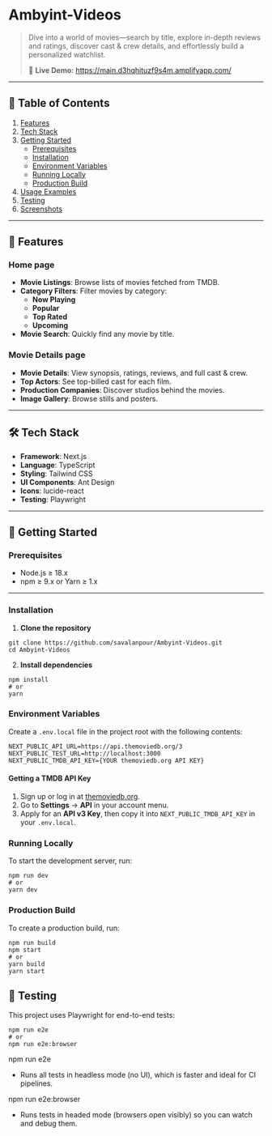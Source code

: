# Ambyint-Videos

> Dive into a world of movies—search by title, explore in-depth reviews and ratings,
> discover cast & crew details, and effortlessly build a personalized watchlist.
>
> 🔗 **Live Demo:** https://main.d3hqhituzf9s4m.amplifyapp.com/

---

## 📖 Table of Contents

1. [Features](#-features)
2. [Tech Stack](#-tech-stack)
3. [Getting Started](#-getting-started)
   - [Prerequisites](#prerequisites)
   - [Installation](#installation)
   - [Environment Variables](#environment-variables)
   - [Running Locally](#running-locally)
   - [Production Build](#production-build)
4. [Usage Examples](#-usage-examples)
5. [Testing](#-testing)
6. [Screenshots](#-screenshots)

---

## 🚀 Features

### Home page

- **Movie Listings**: Browse lists of movies fetched from TMDB.
- **Category Filters**: Filter movies by category:
  - **Now Playing**
  - **Popular**
  - **Top Rated**
  - **Upcoming**
- **Movie Search**: Quickly find any movie by title.

### Movie Details page

- **Movie Details**: View synopsis, ratings, reviews, and full cast & crew.
- **Top Actors**: See top-billed cast for each film.
- **Production Companies**: Discover studios behind the movies.
- **Image Gallery**: Browse stills and posters.

---

## 🛠️ Tech Stack

- **Framework**: Next.js
- **Language**: TypeScript
- **Styling**: Tailwind CSS
- **UI Components**: Ant Design
- **Icons**: lucide-react
- **Testing**: Playwright

---

## 🏁 Getting Started

### Prerequisites

- Node.js ≥ 18.x
- npm ≥ 9.x or Yarn ≥ 1.x

---

### Installation

1. **Clone the repository**

```
git clone https://github.com/savalanpour/Ambyint-Videos.git
cd Ambyint-Videos
```

2. **Install dependencies**

```
npm install
# or
yarn
```

### Environment Variables

Create a `.env.local` file in the project root with the following contents:

```dotenv
NEXT_PUBLIC_API_URL=https://api.themoviedb.org/3
NEXT_PUBLIC_TEST_URL=http://localhost:3000
NEXT_PUBLIC_TMDB_API_KEY={YOUR themoviedb.org API KEY}
```

#### Getting a TMDB API Key

1. Sign up or log in at [themoviedb.org](https://www.themoviedb.org).
2. Go to **Settings** → **API** in your account menu.
3. Apply for an **API v3 Key**, then copy it into `NEXT_PUBLIC_TMDB_API_KEY` in your `.env.local`.

### Running Locally

To start the development server, run:

```
npm run dev
# or
yarn dev
```

### Production Build

To create a production build, run:

```
npm run build
npm start
# or
yarn build
yarn start
```

## 🧪 Testing

This project uses Playwright for end-to-end tests:

```
npm run e2e
# or
npm run e2e:browser
```

npm run e2e

- Runs all tests in headless mode (no UI), which is faster and ideal for CI pipelines.

npm run e2e:browser

- Runs tests in headed mode (browsers open visibly) so you can watch and debug them.
